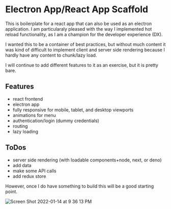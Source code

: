 # Electron App/React App Scaffold

This is boilerplate for a react app that can also be used as an electron application. I am particularaly pleased with the way I implemented hot reload functionality, as I am a champion for the developer experience (DX).

I wanted this to be a container of best practices, but without much content it was kind of difficult to implement client and server side rendering because I hardly have any content to chunk/lazy load.

I will continue to add different features to it as an exercise, but it is pretty bare.

## Features
- react frontend
- electron app
- fully responsive for mobile, tablet, and desktop viewports
- animations for menu
- authentication/login (dummy credentials)
- routing
- lazy loading

## ToDos
- server side rendering (with loadable components+node, next, or deno)
- add data
- make some API calls
- add redux store

However, once I do have something to build this will be a good starting point.


![Screen Shot 2022-01-14 at 9 36 13 PM](https://user-images.githubusercontent.com/92639901/149605851-aeeed0a4-f6fb-4786-912e-b02f48baec46.png)
